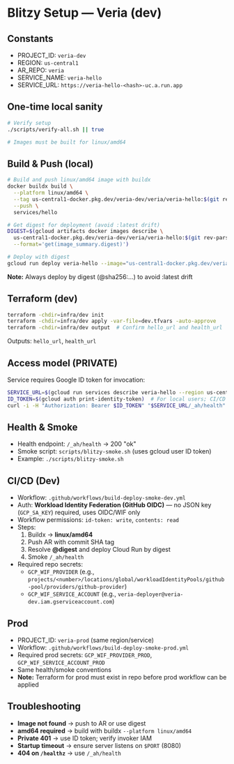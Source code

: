 # Blitzy Setup — Veria (dev)

## Constants
- PROJECT_ID: `veria-dev`
- REGION: `us-central1`
- AR_REPO: `veria`
- SERVICE_NAME: `veria-hello`
- SERVICE_URL: `https://veria-hello-<hash>-uc.a.run.app`

## One-time local sanity
```bash
# Verify setup
./scripts/verify-all.sh || true

# Images must be built for linux/amd64
```

## Build & Push (local)
```bash
# Build and push linux/amd64 image with buildx
docker buildx build \
  --platform linux/amd64 \
  --tag us-central1-docker.pkg.dev/veria-dev/veria/veria-hello:$(git rev-parse --short HEAD) \
  --push \
  services/hello

# Get digest for deployment (avoid :latest drift)
DIGEST=$(gcloud artifacts docker images describe \
  us-central1-docker.pkg.dev/veria-dev/veria/veria-hello:$(git rev-parse --short HEAD) \
  --format='get(image_summary.digest)')

# Deploy with digest
gcloud run deploy veria-hello --image="us-central1-docker.pkg.dev/veria-dev/veria/veria-hello@$DIGEST" --region=us-central1
```
**Note:** Always deploy by digest (@sha256:...) to avoid :latest drift

## Terraform (dev)
```bash
terraform -chdir=infra/dev init
terraform -chdir=infra/dev apply -var-file=dev.tfvars -auto-approve
terraform -chdir=infra/dev output  # Confirm hello_url and health_url
```
Outputs: `hello_url`, `health_url`

## Access model (PRIVATE)
Service requires Google ID token for invocation:
```bash
SERVICE_URL=$(gcloud run services describe veria-hello --region us-central1 --format='value(status.url)')
ID_TOKEN=$(gcloud auth print-identity-token)  # For local users; CI/CD uses WIF automatically
curl -i -H "Authorization: Bearer $ID_TOKEN" "$SERVICE_URL/_ah/health"
```

## Health & Smoke
- Health endpoint: `/_ah/health` → 200 "ok"
- Smoke script: `scripts/blitzy-smoke.sh` (uses gcloud user ID token)
- Example: `./scripts/blitzy-smoke.sh`

## CI/CD (Dev)
- Workflow: `.github/workflows/build-deploy-smoke-dev.yml`
- Auth: **Workload Identity Federation (GitHub OIDC)** — no JSON key (`GCP_SA_KEY`) required, uses OIDC/WIF only
- Workflow permissions: `id-token: write`, `contents: read`
- Steps:
  1. Buildx → **linux/amd64**
  2. Push AR with commit SHA tag
  3. Resolve **@digest** and deploy Cloud Run by digest
  4. Smoke `/_ah/health`
- Required repo secrets:
  - `GCP_WIF_PROVIDER` (e.g., `projects/<number>/locations/global/workloadIdentityPools/github-pool/providers/github-provider`)
  - `GCP_WIF_SERVICE_ACCOUNT` (e.g., `veria-deployer@veria-dev.iam.gserviceaccount.com`)

## Prod
- PROJECT_ID: `veria-prod` (same region/service)
- Workflow: `.github/workflows/build-deploy-smoke-prod.yml`
- Required prod secrets: `GCP_WIF_PROVIDER_PROD`, `GCP_WIF_SERVICE_ACCOUNT_PROD`
- Same health/smoke conventions
- **Note:** Terraform for prod must exist in repo before prod workflow can be applied

## Troubleshooting
- **Image not found** → push to AR or use digest
- **amd64 required** → build with buildx `--platform linux/amd64`
- **Private 401** → use ID token; verify invoker IAM
- **Startup timeout** → ensure server listens on `$PORT` (8080)
- **404 on `/healthz`** → use `/_ah/health`